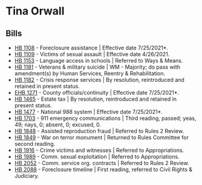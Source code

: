 # Tina Orwall
## Bills
* [HB 1108](/bill/2021-22/hb/1108/) - Foreclosure assistance | Effective date 7/25/2021*.
* [HB 1109](/bill/2021-22/hb/1109/) - Victims of sexual assault | Effective date 4/26/2021.
* [HB 1153](/bill/2021-22/hb/1153/) - Language access in schools | Referred to Ways & Means.
* [HB 1181](/bill/2021-22/hb/1181/) - Veterans & military suicide | WM - Majority; do pass with amendment(s) by Human Services, Reentry & Rehabilitation.
* [HB 1182](/bill/2021-22/hb/1182/) - Crisis response services | By resolution, reintroduced and retained in present status.
* [EHB 1271](/bill/2021-22/ehb/1271/) - County officials/continuity | Effective date 7/25/2021*.
* [HB 1465](/bill/2021-22/hb/1465/) - Estate tax | By resolution, reintroduced and retained in present status.
* [HB 1477](/bill/2021-22/hb/1477/) - National 988 system | Effective date 7/25/2021*.
* [HB 1703](/bill/2021-22/hb/1703/) - 911 emergency communications | Third reading, passed; yeas, 49; nays, 0; absent, 0; excused, 0.
* [HB 1848](/bill/2021-22/hb/1848/) - Assisted reproduction fraud | Referred to Rules 2 Review.
* [HB 1849](/bill/2021-22/hb/1849/) - War on terror monument | Returned to Rules Committee for second reading.
* [HB 1916](/bill/2021-22/hb/1916/) - Crime victims and witnesses | Referred to Appropriations.
* [HB 1989](/bill/2021-22/hb/1989/) - Comm. sexual exploitation | Referred to Appropriations.
* [HB 2052](/bill/2021-22/hb/2052/) - Comm. service org. contracts | Referred to Rules 2 Review.
* [HB 2088](/bill/2021-22/hb/2088/) - Foreclosure timeline | First reading, referred to Civil Rights & Judiciary.
